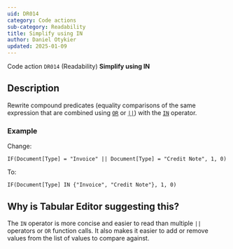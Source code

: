 ```yaml
---
uid: DR014
category: Code actions
sub-category: Readability
title: Simplify using IN
author: Daniel Otykier
updated: 2025-01-09
---
```


Code action `DR014` (Readability) **Simplify using IN**

## Description

Rewrite compound predicates (equality comparisons of the same expression that are combined using [`OR`](https://dax.guide/OR) or [`||`](https://dax.guide/op/or/)) with the [`IN`](https://dax.guide/IN) operator.

### Example

Change:

```dax
IF(Document[Type] = "Invoice" || Document[Type] = "Credit Note", 1, 0)
```

To:

```dax
IF(Document[Type] IN {"Invoice", "Credit Note"}, 1, 0)
```

## Why is Tabular Editor suggesting this?

The `IN` operator is more concise and easier to read than multiple `||` operators or `OR` function calls. It also makes it easier to add or remove values from the list of values to compare against.
